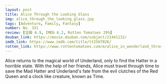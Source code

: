 ```yaml
---
layout: post 
title: Alice Through the Looking Glass
img: alice_through_the_looking_glass.jpg
tags: [Adventure, Family, Fantasy]
number: No. 331
review: [豆瓣 6.9, IMDb 6.2, Rotten Tomatoes 29%]
douban_link: https://movie.douban.com/subject/21441132/
imdb_link: https://www.imdb.com/title/tt2567026/
rotten_link: https://www.rottentomatoes.com/m/alice_in_wonderland_through_the_looking_glass
---
```


Alice returns to the magical world of Underland, only to find the Hatter in a horrible state. With the help of her friends, Alice must travel through time to save the Mad Hatter and Underland's fate from the evil clutches of the Red Queen and a clock like creature, known as Time.